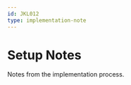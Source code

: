 ```yaml
---
id: JKL012
type: implementation-note
---
```


# Setup Notes

Notes from the implementation process.
